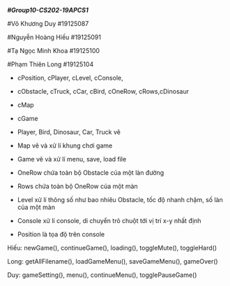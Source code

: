 ***#Group10-CS202-19APCS1***

#Võ Khương Duy
#19125087

#Nguyễn Hoàng Hiếu
#19125091

#Tạ Ngọc Minh Khoa
#19125100

#Phạm Thiên Long
#19125104



+ cPosition, cPlayer, cLevel, cConsole, 
+ cObstacle, cTruck, cCar, cBird, cOneRow, cRows,cDinosaur
+ cMap
+ cGame

+ Player, Bird, Dinosaur, Car, Truck vẽ
+ Map vẽ và xử lí khung chơi game
+ Game vẽ và xử lí menu, save, load file

+ OneRow chứa toàn bộ Obstacle của một làn đường
+ Rows chứa toàn bộ OneRow của một màn
+ Level xử lí thông số như bao nhiêu Obstacle, tốc độ nhanh chậm, số làn của một màn
+ Console xử lí console, di chuyển trỏ chuột tới vị trí x-y nhất định
+ Position là tọa độ trên console



Hiếu: newGame(), continueGame(), loading(), toggleMute(), toggleHard()

Long: getAllFilename(), loadGameMenu(), saveGameMenu(), gameOver()

Duy: gameSetting(), menu(), continueMenu(), togglePauseGame()
